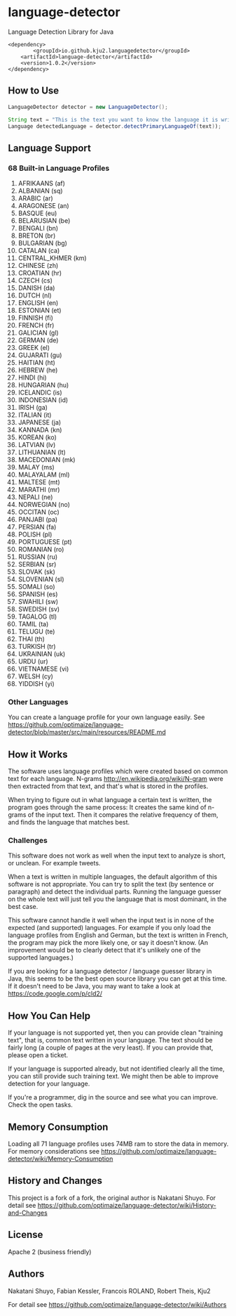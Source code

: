 # language-detector

Language Detection Library for Java

    <dependency>
        	<groupId>io.github.kju2.languagedetector</groupId>
		<artifactId>language-detector</artifactId>
		<version>1.0.2</version>
    </dependency>


## How to Use

```java
LanguageDetector detector = new LanguageDetector();

String text = "This is the text you want to know the language it is written in.";
Language detectedLanguage = detector.detectPrimaryLanguageOf(text));
```

## Language Support

### 68 Built-in Language Profiles

1. AFRIKAANS (af)
2. ALBANIAN (sq)
3. ARABIC (ar)
4. ARAGONESE (an)
5. BASQUE (eu)
6. BELARUSIAN (be)
7. BENGALI (bn)
8. BRETON (br)
9. BULGARIAN (bg)
10. CATALAN (ca)
11. CENTRAL_KHMER (km)
12. CHINESE (zh)
13. CROATIAN (hr)
14. CZECH (cs)
15. DANISH (da)
16. DUTCH (nl)
17. ENGLISH (en)
18. ESTONIAN (et)
19. FINNISH (fi)
20. FRENCH (fr)
21. GALICIAN (gl)
22. GERMAN (de)
23. GREEK (el)
24. GUJARATI (gu)
25. HAITIAN (ht)
26. HEBREW (he)
27. HINDI (hi)
28. HUNGARIAN (hu)
29. ICELANDIC (is)
30. INDONESIAN (id)
31. IRISH (ga)
32. ITALIAN (it)
33. JAPANESE (ja)
34. KANNADA (kn)
35. KOREAN (ko)
36. LATVIAN (lv)
37. LITHUANIAN (lt)
38. MACEDONIAN (mk)
39. MALAY (ms)
40. MALAYALAM (ml)
41. MALTESE (mt)
42. MARATHI (mr)
43. NEPALI (ne)
44. NORWEGIAN (no)
45. OCCITAN (oc)
46. PANJABI (pa)
47. PERSIAN (fa)
48. POLISH (pl)
49. PORTUGUESE (pt)
50. ROMANIAN (ro)
51. RUSSIAN (ru)
52. SERBIAN (sr)
53. SLOVAK (sk)
54. SLOVENIAN (sl)
55. SOMALI (so)
56. SPANISH (es)
57. SWAHILI (sw)
58. SWEDISH (sv)
59. TAGALOG (tl)
60. TAMIL (ta)
61. TELUGU (te)
62. THAI (th)
63. TURKISH (tr)
64. UKRAINIAN (uk)
65. URDU (ur)
66. VIETNAMESE (vi)
67. WELSH (cy)
68. YIDDISH (yi)

### Other Languages

You can create a language profile for your own language easily.
See https://github.com/optimaize/language-detector/blob/master/src/main/resources/README.md


## How it Works

The software uses language profiles which were created based on common text for each language.
N-grams http://en.wikipedia.org/wiki/N-gram were then extracted from that text, and that's what is stored in the profiles.

When trying to figure out in what language a certain text is written, the program goes through the same process:
It creates the same kind of n-grams of the input text. Then it compares the relative frequency of them, and finds the
language that matches best.


### Challenges

This software does not work as well when the input text to analyze is short, or unclean. For example tweets.

When a text is written in multiple languages, the default algorithm of this software is not appropriate.
You can try to split the text (by sentence or paragraph) and detect the individual parts. Running the language guesser
on the whole text will just tell you the language that is most dominant, in the best case.

This software cannot handle it well when the input text is in none of the expected (and supported) languages.
For example if you only load the language profiles from English and German, but the text is written in French,
the program may pick the more likely one, or say it doesn't know. (An improvement would be to clearly detect that
it's unlikely one of the supported languages.)

If you are looking for a language detector / language guesser library in Java, this seems to be the best open source
library you can get at this time. If it doesn't need to be Java, you may want to take a look at https://code.google.com/p/cld2/

## How You Can Help

If your language is not supported yet, then you can provide clean "training text", that is, common text written in your
language. The text should be fairly long (a couple of pages at the very least). If you can provide that, please open
a ticket.

If your language is supported already, but not identified clearly all the time, you can still provide such training
text. We might then be able to improve detection for your language.

If you're a programmer, dig in the source and see what you can improve. Check the open tasks.


## Memory Consumption

Loading all 71 language profiles uses 74MB ram to store the data in memory.
For memory considerations see https://github.com/optimaize/language-detector/wiki/Memory-Consumption


## History and Changes

This project is a fork of a fork, the original author is Nakatani Shuyo.
For detail see https://github.com/optimaize/language-detector/wiki/History-and-Changes

## License

Apache 2 (business friendly)


## Authors

Nakatani Shuyo, Fabian Kessler, Francois ROLAND, Robert Theis, Kju2

For detail see https://github.com/optimaize/language-detector/wiki/Authors


